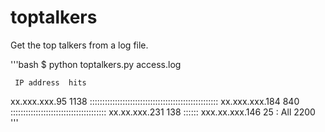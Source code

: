 # toptalkers
Get the top talkers from a log file.

'''bash
$ python toptalkers.py access.log

     IP address  hits
  xx.xxx.xxx.95  1138 :::::::::::::::::::::::::::::::::::::::::::::::::::
 xx.xxx.xxx.184   840 ::::::::::::::::::::::::::::::::::::::
  xx.xx.xxx.231   138 ::::::
 xxx.xx.xxx.146    25 :
            All  2200
'''
